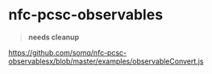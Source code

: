 # nfc-pcsc-observables


> **needs cleanup**

https://github.com/somq/nfc-pcsc-observablesx/blob/master/examples/observableConvert.js
